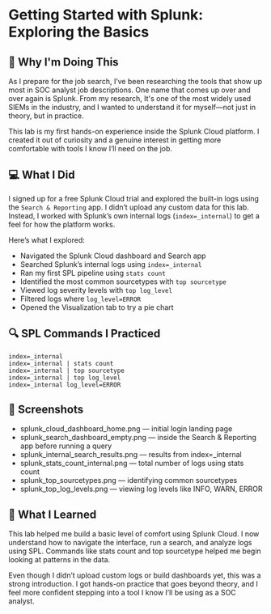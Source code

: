 # Getting Started with Splunk: Exploring the Basics

## 🧠 Why I'm Doing This

As I prepare for the job search, I’ve been researching the tools that show up most in SOC analyst job descriptions. One name that comes up over and over again is Splunk. From my research, It's one of the most widely used SIEMs in the industry, and I wanted to understand it for myself—not just in theory, but in practice.

This lab is my first hands-on experience inside the Splunk Cloud platform. I created it out of curiosity and a genuine interest in getting more comfortable with tools I know I’ll need on the job.

## 💻 What I Did

I signed up for a free Splunk Cloud trial and explored the built-in logs using the `Search & Reporting` app. I didn’t upload any custom data for this lab. Instead, I worked with Splunk’s own internal logs (`index=_internal`) to get a feel for how the platform works.

Here’s what I explored:

- Navigated the Splunk Cloud dashboard and Search app
- Searched Splunk’s internal logs using `index=_internal`
- Ran my first SPL pipeline using `stats count`
- Identified the most common sourcetypes with `top sourcetype`
- Viewed log severity levels with `top log_level`
- Filtered logs where `log_level=ERROR`
- Opened the Visualization tab to try a pie chart

## 🔍 SPL Commands I Practiced

```spl
index=_internal
index=_internal | stats count
index=_internal | top sourcetype
index=_internal | top log_level
index=_internal log_level=ERROR
```
## 📸 Screenshots
- splunk_cloud_dashboard_home.png — initial login landing page
- splunk_search_dashboard_empty.png — inside the Search & Reporting app before running a query
- splunk_internal_search_results.png — results from index=_internal
- splunk_stats_count_internal.png — total number of logs using stats count
- splunk_top_sourcetypes.png — identifying common sourcetypes
- splunk_top_log_levels.png — viewing log levels like INFO, WARN, ERROR

## 🧠 What I Learned
This lab helped me build a basic level of comfort using Splunk Cloud. I now understand how to navigate the interface, run a search, and analyze logs using SPL. Commands like stats count and top sourcetype helped me begin looking at patterns in the data.

Even though I didn’t upload custom logs or build dashboards yet, this was a strong introduction. I got hands-on practice that goes beyond theory, and I feel more confident stepping into a tool I know I’ll be using as a SOC analyst.

